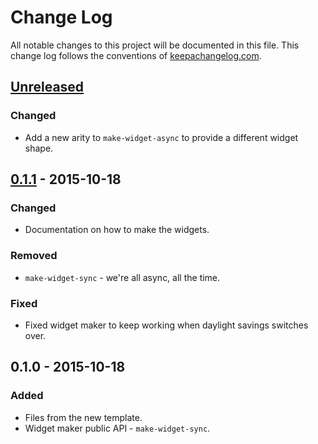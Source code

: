 # Change Log
All notable changes to this project will be documented in this file. This change log follows the conventions of [keepachangelog.com](http://keepachangelog.com/).

## [Unreleased][unreleased]
### Changed
- Add a new arity to `make-widget-async` to provide a different widget shape.

## [0.1.1] - 2015-10-18
### Changed
- Documentation on how to make the widgets.

### Removed
- `make-widget-sync` - we're all async, all the time.

### Fixed
- Fixed widget maker to keep working when daylight savings switches over.

## 0.1.0 - 2015-10-18
### Added
- Files from the new template.
- Widget maker public API - `make-widget-sync`.

[unreleased]: https://github.com/your-name/example-seesaw-jfx/compare/0.1.1...HEAD
[0.1.1]: https://github.com/your-name/example-seesaw-jfx/compare/0.1.0...0.1.1
